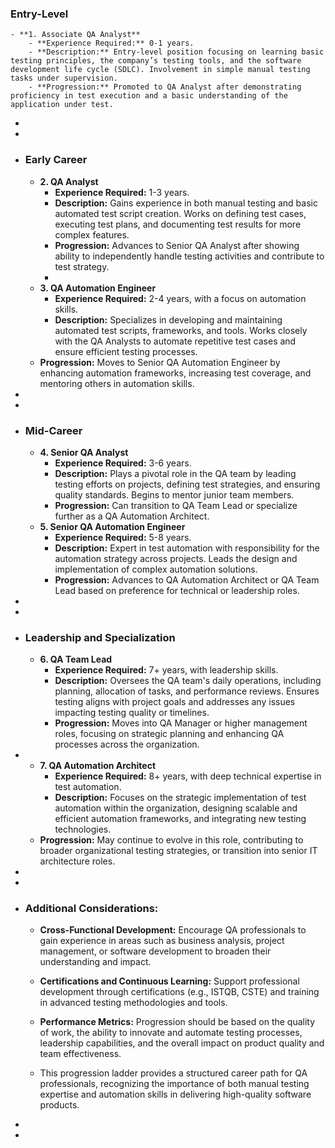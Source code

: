### Entry-Level
	- **1. Associate QA Analyst**
		- **Experience Required:** 0-1 years.
		- **Description:** Entry-level position focusing on learning basic testing principles, the company’s testing tools, and the software development life cycle (SDLC). Involvement in simple manual testing tasks under supervision.
		- **Progression:** Promoted to QA Analyst after demonstrating proficiency in test execution and a basic understanding of the application under test.
-
-
- ### Early Career
	- **2. QA Analyst**
		- **Experience Required:** 1-3 years.
		- **Description:** Gains experience in both manual testing and basic automated test script creation. Works on defining test cases, executing test plans, and documenting test results for more complex features.
		- **Progression:** Advances to Senior QA Analyst after showing ability to independently handle testing activities and contribute to test strategy.
		-
	- **3. QA Automation Engineer**
		- **Experience Required:** 2-4 years, with a focus on automation skills.
		- **Description:** Specializes in developing and maintaining automated test scripts, frameworks, and tools. Works closely with the QA Analysts to automate repetitive test cases and ensure efficient testing processes.
	- **Progression:** Moves to Senior QA Automation Engineer by enhancing automation frameworks, increasing test coverage, and mentoring others in automation skills.
-
-
- ### Mid-Career
	- **4. Senior QA Analyst**
		- **Experience Required:** 3-6 years.
		- **Description:** Plays a pivotal role in the QA team by leading testing efforts on projects, defining test strategies, and ensuring quality standards. Begins to mentor junior team members.
		- **Progression:** Can transition to QA Team Lead or specialize further as a QA Automation Architect.
	- **5. Senior QA Automation Engineer**
		- **Experience Required:** 5-8 years.
		- **Description:** Expert in test automation with responsibility for the automation strategy across projects. Leads the design and implementation of complex automation solutions.
		- **Progression:** Advances to QA Automation Architect or QA Team Lead based on preference for technical or leadership roles.
-
-
- ### Leadership and Specialization
	- **6. QA Team Lead**
		- **Experience Required:** 7+ years, with leadership skills.
		- **Description:** Oversees the QA team's daily operations, including planning, allocation of tasks, and performance reviews. Ensures testing aligns with project goals and addresses any issues impacting testing quality or timelines.
		- **Progression:** Moves into QA Manager or higher management roles, focusing on strategic planning and enhancing QA processes across the organization.
-
	- **7. QA Automation Architect**
		- **Experience Required:** 8+ years, with deep technical expertise in test automation.
		- **Description:** Focuses on the strategic implementation of test automation within the organization, designing scalable and efficient automation frameworks, and integrating new testing technologies.
	- **Progression:** May continue to evolve in this role, contributing to broader organizational testing strategies, or transition into senior IT architecture roles.
-
-
- ### Additional Considerations:
	- **Cross-Functional Development:** Encourage QA professionals to gain experience in areas such as business analysis, project management, or software development to broaden their understanding and impact.
	- **Certifications and Continuous Learning:** Support professional development through certifications (e.g., ISTQB, CSTE) and training in advanced testing methodologies and tools.
	- **Performance Metrics:** Progression should be based on the quality of work, the ability to innovate and automate testing processes, leadership capabilities, and the overall impact on product quality and team effectiveness.
  
	- This progression ladder provides a structured career path for QA professionals, recognizing the importance of both manual testing expertise and automation skills in delivering high-quality software products.
-
-